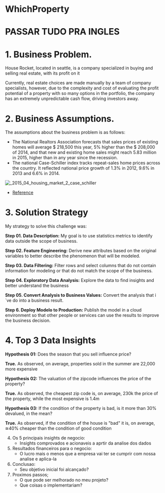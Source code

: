 # WhichProperty
# PASSAR TUDO PRA INGLES

# 1. Business Problem.

House Rocket, located in seattle, is a company specialized in buying and selling real estate, with its profit on it

Currently, real estate choices are made manually by a team of company specialists, however, due to the complexity and cost of evaluating the profit potential of a property with so many options in the portfolio, the company has an extremely unpredictable cash flow, driving investors away. 

# 2. Business Assumptions.

The assumptions about the business problem is as follows:

- The National Realtors Association forecasts that sales prices of existing homes will average $ 218,500 this year, 5% higher than the $ 208,000 of 2014, and that new and existing home sales might reach 5.83 million in 2015, higher than in any year since the recession.
- The national Case-Schiller index tracks repeat-sales home prices across the country. It reflected national price growth of 1.3% in 2012, 9.6% in 2013 and 6.6% in 2014.

![_2015_04_housing_market_2_case_schiller](https://user-images.githubusercontent.com/72039442/117127180-2430ff80-ad72-11eb-8f31-7acb474cc8f2.png)

- [Reference](https://smartasset.com/mortgage/housing-market-2015#:~:text=2015%20Forecast&text=The%20National%20Realtors%20Association%20forecasts,any%20year%20since%20the%20recession. )


   
# 3. Solution Strategy

My strategy to solve this challenge was:

**Step 01. Data Description:** My goal is to use statistics metrics to identify data outside the scope of business.

**Step 02. Feature Engineering:** Derive new attributes based on the original variables to better describe the phenomenon that will be modeled.

**Step 03. Data Filtering:** Filter rows and select columns that do not contain information for modeling or that do not match the scope of the business.

**Step 04. Exploratory Data Analysis:** Explore the data to find insights and better understand the business

**Step 05. Convert Analysis to Business Values:** Convert the analysis that i´ve do into a business result.

**Step 6. Deploy Modelo to Production:** Publish the model in a cloud environment so that other people or services can use the results to improve the business decision.

# 4. Top 3 Data Insights

**Hypothesis 01:** Does the season that you sell influence price?

**True.** As observed, on average, properties sold in the summer are 22,000 more expensive

**Hypothesis 02:**  The valuation of the zipcode influences the price of the property?

**True.** As observed, the cheapest zip code is, on average, 230k the price of the property, while the most expensive is 1.4m

**Hypothesis 03:** If the condition of the property is bad, is it more than 30% devalued, in the mean?

**True.** As observed, if the condition of the house is "bad" it is, on average, ≅40% cheaper than the condition of good condition



4. Os 5 principais insights de negocio:
    - Insights comprovados e acionaveis a aprtir da analise dos dados
5. Resultados financeiros para o negocio:
    - O lucro mais o menos que a empresa vai ter se cumprir com nossa analise e aplica-la
6. Conclusao:
    - Seu objetivo inicial foi alcançado?
7. Proximos passos;
    - O que pode ser melhorado no meu projeto?
    - Que coisas o implementariam?



